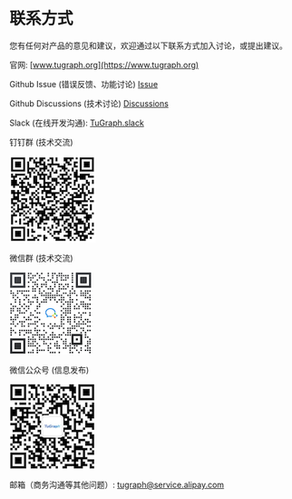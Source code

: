 # 联系方式

您有任何对产品的意见和建议，欢迎通过以下联系方式加入讨论，或提出建议。

官网: [www.tugraph.org](https://www.tugraph.org)

Github Issue (错误反馈、功能讨论)
[Issue](https://github.com/TuGraph-db/tugraph-db/issues)

Github Discussions (技术讨论)
[Discussions](https://github.com/TuGraph-db/tugraph-db/discussions)

Slack (在线开发沟通):
[TuGraph.slack](https://join.slack.com/t/tugraph/shared_invite/zt-1hha8nuli-bqdkwn~w4zH1vlk0QvqIfg)

钉钉群 (技术交流)

![alert](../../images/dingtalk.png)

微信群 (技术交流)

![alert](../../images/wechat_tech.png)

微信公众号 (信息发布)

![alert](../../images/wechat.png)

邮箱（商务沟通等其他问题）: tugraph@service.alipay.com
